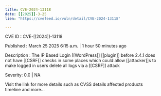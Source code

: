 ```yaml
---
title: CVE-2024-13118
date: [[2025]]-3-25
lien: "https://cvefeed.io/vuln/detail/CVE-2024-13118"

---
```


CVE ID : CVE-[[2024]]-13118

Published :  March 25
2025
6:15 a.m. | 1 hour
50 minutes ago

Description : The IP Based Login  [[WordPress]] [[plugin]] before 2.4.1 does not have [[CSRF]] checks in some places
which could allow [[attacker]]s to make logged in users delete all logs via a [[CSRF]] attack

Severity: 0.0 | NA

Visit the link for more details
such as CVSS details
affected products
timeline
and more...
